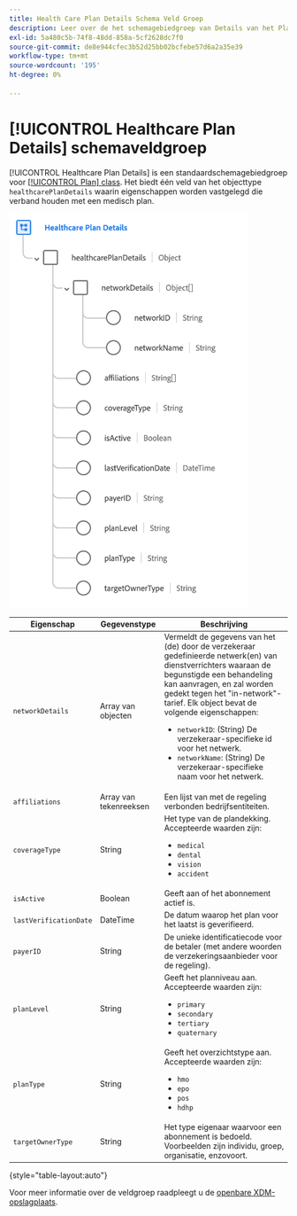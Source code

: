 ```yaml
---
title: Health Care Plan Details Schema Veld Groep
description: Leer over de het schemagebiedgroep van Details van het Plan van de Gezondheid.
exl-id: 5a480c5b-74f8-48dd-858a-5cf2628dc7f0
source-git-commit: de8e944cfec3b52d25bb02bcfebe57d6a2a35e39
workflow-type: tm+mt
source-wordcount: '195'
ht-degree: 0%

---
```


# [!UICONTROL Healthcare Plan Details] schemaveldgroep

[!UICONTROL Healthcare Plan Details] is een standaardschemagebiedgroep voor [[!UICONTROL Plan] class](../../classes/plan.md). Het biedt één veld van het objecttype `healthcarePlanDetails` waarin eigenschappen worden vastgelegd die verband houden met een medisch plan.

![](../../images/field-groups/plan/healthcare-plan-details.png)

| Eigenschap | Gegevenstype | Beschrijving |
| --- | --- | --- |
| `networkDetails` | Array van objecten | Vermeldt de gegevens van het (de) door de verzekeraar gedefinieerde netwerk(en) van dienstverrichters waaraan de begunstigde een behandeling kan aanvragen, en zal worden gedekt tegen het &quot;in-network&quot;-tarief. Elk object bevat de volgende eigenschappen: <ul><li>`networkID`: (String) De verzekeraar-specifieke id voor het netwerk.</li><li>`networkName`: (String) De verzekeraar-specifieke naam voor het netwerk.</li></ul> |
| `affiliations` | Array van tekenreeksen | Een lijst van met de regeling verbonden bedrijfsentiteiten. |
| `coverageType` | String | Het type van de plandekking. Accepteerde waarden zijn:<ul><li>`medical`</li><li>`dental`</li><li>`vision`</li><li>`accident`</li></ul> |
| `isActive` | Boolean | Geeft aan of het abonnement actief is. |
| `lastVerificationDate` | DateTime | De datum waarop het plan voor het laatst is geverifieerd. |
| `payerID` | String | De unieke identificatiecode voor de betaler (met andere woorden de verzekeringsaanbieder voor de regeling). |
| `planLevel` | String | Geeft het planniveau aan. Accepteerde waarden zijn:<ul><li>`primary`</li><li>`secondary`</li><li>`tertiary`</li><li>`quaternary`</li></ul> |
| `planType` | String | Geeft het overzichtstype aan. Accepteerde waarden zijn:<ul><li>`hmo`</li><li>`epo`</li><li>`pos`</li><li>`hdhp`</li></ul> |
| `targetOwnerType` | String | Het type eigenaar waarvoor een abonnement is bedoeld. Voorbeelden zijn individu, groep, organisatie, enzovoort. |

{style="table-layout:auto"}

Voor meer informatie over de veldgroep raadpleegt u de [openbare XDM-opslagplaats](https://github.com/adobe/xdm/blob/master/docs/reference/fieldgroups/plan/healthcare-plan-details.schema.json).
